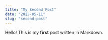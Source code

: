 ```yaml
---
title: "My Second Post"
date: "2025-05-11"
slug: "second-post"
---
```


Hello! This is my **first** post written in Markdown.
